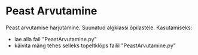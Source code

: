 # Peast Arvutamine
Peast arvutamise harjutamine. Suunatud algklassi õpilastele.
Kasutamiseks:
* lae alla fail "PeastArvutamine.py"
* käivita mäng tehes selleks topeltklõps failil "PeastArvutamine.py"
